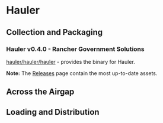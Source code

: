 # Hauler

## Collection and Packaging

### Hauler v0.4.0 - Rancher Government Solutions

[hauler/hauler/hauler](https://rancher-airgap.s3.amazonaws.com/v1.6.0/hauler/hauler/hauler) - provides the binary for Hauler.

**Note:** The [Releases](https://github.com/zackbradys/rancher-airgap/releases) page contain the most up-to-date assets.

## Across the Airgap

## Loading and Distribution
